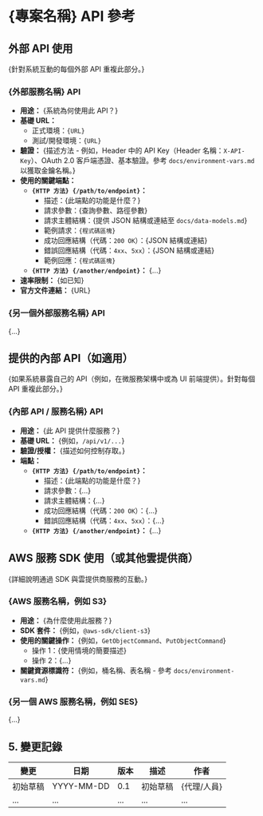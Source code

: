 # {專案名稱} API 參考

## 外部 API 使用

{針對系統互動的每個外部 API 重複此部分。}

### {外部服務名稱} API

- **用途：** {系統為何使用此 API？}
- **基礎 URL：**
  - 正式環境：`{URL}`
  - 測試/開發環境：`{URL}`
- **驗證：** {描述方法 - 例如，Header 中的 API Key（Header 名稱：`X-API-Key`）、OAuth 2.0 客戶端憑證、基本驗證。參考 `docs/environment-vars.md` 以獲取金鑰名稱。}
- **使用的關鍵端點：**
  - **`{HTTP 方法} {/path/to/endpoint}`：**
    - 描述：{此端點的功能是什麼？}
    - 請求參數：{查詢參數、路徑參數}
    - 請求主體結構：{提供 JSON 結構或連結至 `docs/data-models.md`}
    - 範例請求：`{程式碼區塊}`
    - 成功回應結構（代碼：`200 OK`）：{JSON 結構或連結}
    - 錯誤回應結構（代碼：`4xx`、`5xx`）：{JSON 結構或連結}
    - 範例回應：`{程式碼區塊}`
  - **`{HTTP 方法} {/another/endpoint}`：** {...}
- **速率限制：** {如已知}
- **官方文件連結：** {URL}

### {另一個外部服務名稱} API

{...}

## 提供的內部 API（如適用）

{如果系統暴露自己的 API（例如，在微服務架構中或為 UI 前端提供）。針對每個 API 重複此部分。}

### {內部 API / 服務名稱} API

- **用途：** {此 API 提供什麼服務？}
- **基礎 URL：** {例如，`/api/v1/...`}
- **驗證/授權：** {描述如何控制存取。}
- **端點：**
  - **`{HTTP 方法} {/path/to/endpoint}`：**
    - 描述：{此端點的功能是什麼？}
    - 請求參數：{...}
    - 請求主體結構：{...}
    - 成功回應結構（代碼：`200 OK`）：{...}
    - 錯誤回應結構（代碼：`4xx`、`5xx`）：{...}
  - **`{HTTP 方法} {/another/endpoint}`：** {...}

## AWS 服務 SDK 使用（或其他雲提供商）

{詳細說明通過 SDK 與雲提供商服務的互動。}

### {AWS 服務名稱，例如 S3}

- **用途：** {為什麼使用此服務？}
- **SDK 套件：** {例如，`@aws-sdk/client-s3`}
- **使用的關鍵操作：** {例如，`GetObjectCommand`、`PutObjectCommand`}
  - 操作 1：{使用情境的簡要描述}
  - 操作 2：{...}
- **關鍵資源標識符：** {例如，桶名稱、表名稱 - 參考 `docs/environment-vars.md`}

### {另一個 AWS 服務名稱，例如 SES}

{...}

## 5. 變更記錄

| 變更     | 日期       | 版本 | 描述     | 作者        |
| -------- | ---------- | ---- | -------- | ----------- |
| 初始草稿 | YYYY-MM-DD | 0.1  | 初始草稿 | {代理/人員} |
| ...      | ...        | ...  | ...      | ...         |
